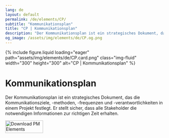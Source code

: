 ```yaml
---
lang: de
layout: default
permalink: /de/elements/CP/
subtitle: "Kommunikationsplan"
title: "CP | Kommunikationsplan"
description: "Der Kommunikationsplan ist ein strategisches Dokument, das die Kommunikationsziele, -methoden, -frequenzen und -verantwortlichkeiten in einem Projekt festlegt. Er stellt sicher, dass alle Stakeholder die notwendigen Informationen zur richtigen Zeit erhalten."
og_image: /assets/img/elements/de/CP.og.png
---
```


{% include figure.liquid loading="eager" path="assets/img/elements/de/CP.card.png" class="img-fluid" width="300" height="300" alt="CP | Kommunikationsplan" %}

# Kommunikationsplan

Der Kommunikationsplan ist ein strategisches Dokument, das die Kommunikationsziele, -methoden, -frequenzen und -verantwortlichkeiten in einem Projekt festlegt. Er stellt sicher, dass alle Stakeholder die notwendigen Informationen zur richtigen Zeit erhalten.

<a href="https://apps.apple.com/app/apple-store/id6738084498?pt=127441684&ct=website&mt=8">
  <img src="{{ "assets/img/en/appstore.png" | relative_url }}" width="120" height="40" alt="Download PM Elements">
</a>
